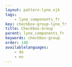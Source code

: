 ```yaml
---
layout: pattern-lyne.njk
tags: 
    - lyne_components_fr
key: checkbox-group-lyne_fr
title: Checkbox-Group
parent: lyne_components_fr
keywords: checkbox-group
order: 140
availablelanguages: 
    - de
    - en
---
```

